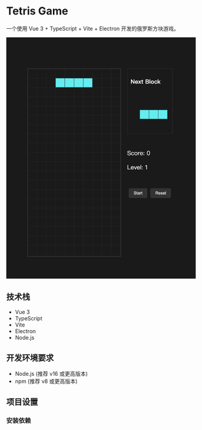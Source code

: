 # Tetris Game

一个使用 Vue 3 + TypeScript + Vite + Electron 开发的俄罗斯方块游戏。

![预览](./overview.png)

## 技术栈

- Vue 3
- TypeScript
- Vite
- Electron
- Node.js

## 开发环境要求

- Node.js (推荐 v16 或更高版本)
- npm (推荐 v8 或更高版本)

## 项目设置

### 安装依赖
